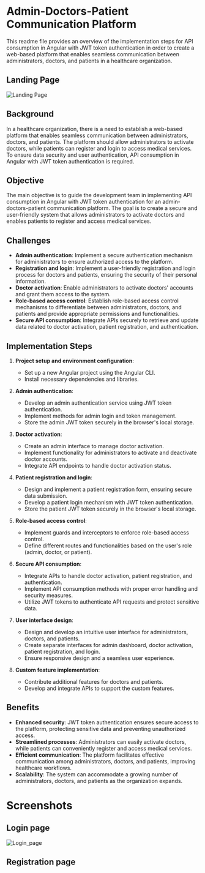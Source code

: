 # Admin-Doctors-Patient Communication Platform

This readme file provides an overview of the implementation steps for API consumption in Angular with JWT token authentication in order to create a web-based platform that enables seamless communication between administrators, doctors, and patients in a healthcare organization.

## Landing Page

![Landing Page](https://github.com/Raghul-Deva-kanini/AngularBigBangAssessment/assets/127297925/703f9da6-cb8d-45a0-9e86-07f7724aa437)

## Background

In a healthcare organization, there is a need to establish a web-based platform that enables seamless communication between administrators, doctors, and patients. The platform should allow administrators to activate doctors, while patients can register and login to access medical services. To ensure data security and user authentication, API consumption in Angular with JWT token authentication is required.

## Objective

The main objective is to guide the development team in implementing API consumption in Angular with JWT token authentication for an admin-doctors-patient communication platform. The goal is to create a secure and user-friendly system that allows administrators to activate doctors and enables patients to register and access medical services.

## Challenges

- **Admin authentication**: Implement a secure authentication mechanism for administrators to ensure authorized access to the platform.
- **Registration and login**: Implement a user-friendly registration and login process for doctors and patients, ensuring the security of their personal information.
- **Doctor activation**: Enable administrators to activate doctors' accounts and grant them access to the system.
- **Role-based access control**: Establish role-based access control mechanisms to differentiate between administrators, doctors, and patients and provide appropriate permissions and functionalities.
- **Secure API consumption**: Integrate APIs securely to retrieve and update data related to doctor activation, patient registration, and authentication.

## Implementation Steps

1. **Project setup and environment configuration**:
   - Set up a new Angular project using the Angular CLI.
   - Install necessary dependencies and libraries.

2. **Admin authentication**:
   - Develop an admin authentication service using JWT token authentication.
   - Implement methods for admin login and token management.
   - Store the admin JWT token securely in the browser's local storage.

3. **Doctor activation**:
   - Create an admin interface to manage doctor activation.
   - Implement functionality for administrators to activate and deactivate doctor accounts.
   - Integrate API endpoints to handle doctor activation status.

4. **Patient registration and login**:
   - Design and implement a patient registration form, ensuring secure data submission.
   - Develop a patient login mechanism with JWT token authentication.
   - Store the patient JWT token securely in the browser's local storage.

5. **Role-based access control**:
   - Implement guards and interceptors to enforce role-based access control.
   - Define different routes and functionalities based on the user's role (admin, doctor, or patient).

6. **Secure API consumption**:
   - Integrate APIs to handle doctor activation, patient registration, and authentication.
   - Implement API consumption methods with proper error handling and security measures.
   - Utilize JWT tokens to authenticate API requests and protect sensitive data.

7. **User interface design**:
   - Design and develop an intuitive user interface for administrators, doctors, and patients.
   - Create separate interfaces for admin dashboard, doctor activation, patient registration, and login.
   - Ensure responsive design and a seamless user experience.

8. **Custom feature implementation**:
   - Contribute additional features for doctors and patients.
   - Develop and integrate APIs to support the custom features.

## Benefits

- **Enhanced security**: JWT token authentication ensures secure access to the platform, protecting sensitive data and preventing unauthorized access.
- **Streamlined processes**: Administrators can easily activate doctors, while patients can conveniently register and access medical services.
- **Efficient communication**: The platform facilitates effective communication among administrators, doctors, and patients, improving healthcare workflows.
- **Scalability**: The system can accommodate a growing number of administrators, doctors, and patients as the organization expands.

# Screenshots

## Login page

![Login_page](https://github.com/Raghul-Deva-kanini/AngularBigBangAssessment/assets/127297925/eb3a3f3f-82b7-4f3e-897f-e1349bb936bb)

## Registration page

